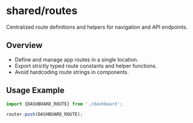 # shared/routes

Centralized route definitions and helpers for navigation and API endpoints.

## Overview

- Define and manage app routes in a single location.
- Export strictly typed route constants and helper functions.
- Avoid hardcoding route strings in components.

## Usage Example

```ts
import {DASHBOARD_ROUTE} from './dashboard';

router.push(DASHBOARD_ROUTE);
```

